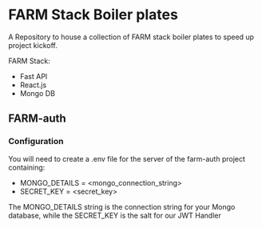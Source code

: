 # FARM Stack Boiler plates

A Repository to house a collection of FARM stack boiler plates to speed up project kickoff.


FARM Stack:
* Fast API
* React.js
* Mongo DB



## FARM-auth

### Configuration
You will need to create a .env file for the server of the farm-auth project containing:
* MONGO_DETAILS = <mongo_connection_string>
* SECRET_KEY = <secret_key>

The MONGO_DETAILS string is the connection string for your Mongo database, while the SECRET_KEY is the salt for our JWT Handler